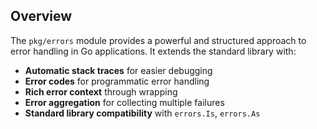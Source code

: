 <!--
 * Author: Martin <lmccc.dev@gmail.com>
 * Co-Author: AI Assistant
 * Description: This document was collaboratively developed by Martin and AI Assistant.
-->

## Overview

The `pkg/errors` module provides a powerful and structured approach to error handling in Go applications. It extends the standard library with:

- **Automatic stack traces** for easier debugging
- **Error codes** for programmatic error handling
- **Rich error context** through wrapping
- **Error aggregation** for collecting multiple failures
- **Standard library compatibility** with `errors.Is`, `errors.As`
